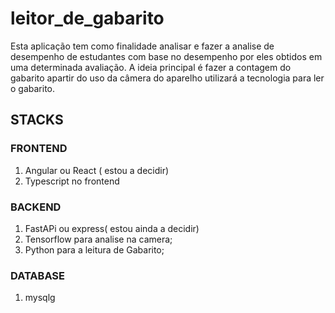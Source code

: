 # leitor_de_gabarito

Esta aplicação tem como finalidade analisar e fazer a analise de desempenho de estudantes com base
no desempenho por eles obtidos em uma determinada avaliação. A ideia principal é fazer a contagem do gabarito 
apartir do uso da câmera do aparelho utilizará a tecnologia para ler o gabarito. 

## STACKS

### FRONTEND
1. Angular ou React ( estou a decidir)
2. Typescript no frontend

### BACKEND

1. FastAPi ou express( estou ainda a decidir)
2. Tensorflow para analise na camera;
3. Python para a leitura de Gabarito;

### DATABASE
1. mysqlg
